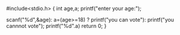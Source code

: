 #include<stdio.h>
{
int age,a;
printf("enter your age:");

scanf("%d",&age):
a=(age>=18) ? printf("you can vote"): printf("you cannnot vote");
printf("%d".a)
return 0;
}

